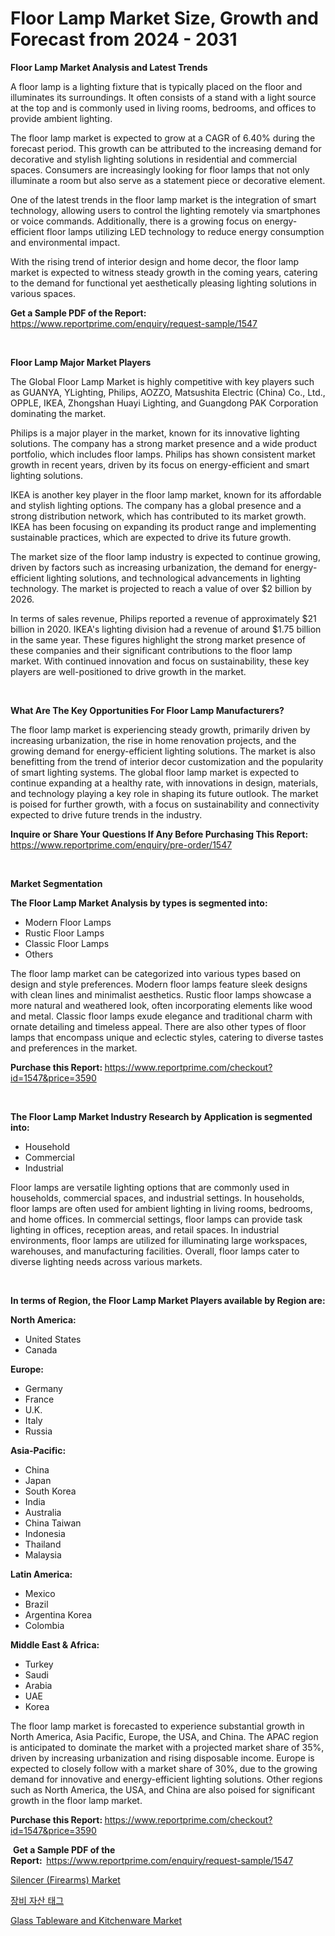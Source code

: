 <p><h1>Floor Lamp Market Size, Growth and Forecast from 2024 - 2031</h1></p><p><strong>Floor Lamp Market Analysis and Latest Trends</strong></p>
<p><p>A floor lamp is a lighting fixture that is typically placed on the floor and illuminates its surroundings. It often consists of a stand with a light source at the top and is commonly used in living rooms, bedrooms, and offices to provide ambient lighting.</p><p>The floor lamp market is expected to grow at a CAGR of 6.40% during the forecast period. This growth can be attributed to the increasing demand for decorative and stylish lighting solutions in residential and commercial spaces. Consumers are increasingly looking for floor lamps that not only illuminate a room but also serve as a statement piece or decorative element.</p><p>One of the latest trends in the floor lamp market is the integration of smart technology, allowing users to control the lighting remotely via smartphones or voice commands. Additionally, there is a growing focus on energy-efficient floor lamps utilizing LED technology to reduce energy consumption and environmental impact.</p><p>With the rising trend of interior design and home decor, the floor lamp market is expected to witness steady growth in the coming years, catering to the demand for functional yet aesthetically pleasing lighting solutions in various spaces.</p></p>
<p><strong>Get a Sample PDF of the Report:&nbsp;</strong> <a href="https://www.reportprime.com/enquiry/request-sample/1547">https://www.reportprime.com/enquiry/request-sample/1547</a></p>
<p>&nbsp;</p>
<p><strong>Floor Lamp Major Market Players</strong></p>
<p><p>The Global Floor Lamp Market is highly competitive with key players such as GUANYA, YLighting, Philips, AOZZO, Matsushita Electric (China) Co., Ltd., OPPLE, IKEA, Zhongshan Huayi Lighting, and Guangdong PAK Corporation dominating the market.</p><p>Philips is a major player in the market, known for its innovative lighting solutions. The company has a strong market presence and a wide product portfolio, which includes floor lamps. Philips has shown consistent market growth in recent years, driven by its focus on energy-efficient and smart lighting solutions.</p><p>IKEA is another key player in the floor lamp market, known for its affordable and stylish lighting options. The company has a global presence and a strong distribution network, which has contributed to its market growth. IKEA has been focusing on expanding its product range and implementing sustainable practices, which are expected to drive its future growth.</p><p>The market size of the floor lamp industry is expected to continue growing, driven by factors such as increasing urbanization, the demand for energy-efficient lighting solutions, and technological advancements in lighting technology. The market is projected to reach a value of over $2 billion by 2026.</p><p>In terms of sales revenue, Philips reported a revenue of approximately $21 billion in 2020. IKEA's lighting division had a revenue of around $1.75 billion in the same year. These figures highlight the strong market presence of these companies and their significant contributions to the floor lamp market. With continued innovation and focus on sustainability, these key players are well-positioned to drive growth in the market.</p></p>
<p>&nbsp;</p>
<p><strong>What Are The Key Opportunities For Floor Lamp Manufacturers?</strong></p>
<p><p>The floor lamp market is experiencing steady growth, primarily driven by increasing urbanization, the rise in home renovation projects, and the growing demand for energy-efficient lighting solutions. The market is also benefitting from the trend of interior decor customization and the popularity of smart lighting systems. The global floor lamp market is expected to continue expanding at a healthy rate, with innovations in design, materials, and technology playing a key role in shaping its future outlook. The market is poised for further growth, with a focus on sustainability and connectivity expected to drive future trends in the industry.</p></p>
<p><strong>Inquire or Share Your Questions If Any Before Purchasing This Report:</strong> <a href="https://www.reportprime.com/enquiry/pre-order/1547">https://www.reportprime.com/enquiry/pre-order/1547</a></p>
<p>&nbsp;</p>
<p><strong>Market Segmentation</strong></p>
<p><strong>The Floor Lamp Market Analysis by types is segmented into:</strong></p>
<p><ul><li>Modern Floor Lamps</li><li>Rustic Floor Lamps</li><li>Classic Floor Lamps</li><li>Others</li></ul></p>
<p><p>The floor lamp market can be categorized into various types based on design and style preferences. Modern floor lamps feature sleek designs with clean lines and minimalist aesthetics. Rustic floor lamps showcase a more natural and weathered look, often incorporating elements like wood and metal. Classic floor lamps exude elegance and traditional charm with ornate detailing and timeless appeal. There are also other types of floor lamps that encompass unique and eclectic styles, catering to diverse tastes and preferences in the market.</p></p>
<p><strong>Purchase this Report:&nbsp;</strong><a href="https://www.reportprime.com/checkout?id=1547&price=3590">https://www.reportprime.com/checkout?id=1547&price=3590</a></p>
<p>&nbsp;</p>
<p><strong>The Floor Lamp Market Industry Research by Application is segmented into:</strong></p>
<p><ul><li>Household</li><li>Commercial</li><li>Industrial</li></ul></p>
<p><p>Floor lamps are versatile lighting options that are commonly used in households, commercial spaces, and industrial settings. In households, floor lamps are often used for ambient lighting in living rooms, bedrooms, and home offices. In commercial settings, floor lamps can provide task lighting in offices, reception areas, and retail spaces. In industrial environments, floor lamps are utilized for illuminating large workspaces, warehouses, and manufacturing facilities. Overall, floor lamps cater to diverse lighting needs across various markets.</p></p>
<p>&nbsp;</p>
<p><strong>In terms of Region, the Floor Lamp Market Players available by Region are:</strong></p>
<p>
    <p> <strong> North America: </strong>
        <ul>
            <li>United States</li>
            <li>Canada</li>
        </ul>
        </p> 
    <p> <strong> Europe: </strong>
        <ul>
            <li>Germany</li>
            <li>France</li>
            <li>U.K.</li>
            <li>Italy</li>
            <li>Russia</li>
        </ul>
        </p> 
    <p> <strong> Asia-Pacific: </strong>
        <ul>
            <li>China</li>
            <li>Japan</li>
            <li>South Korea</li>
            <li>India</li>
            <li>Australia</li>
            <li>China Taiwan</li>
            <li>Indonesia</li>
            <li>Thailand</li>
            <li>Malaysia</li>
        </ul>
        </p> 
    <p> <strong> Latin America: </strong>
        <ul>
            <li>Mexico</li>
            <li>Brazil</li>
            <li>Argentina Korea</li>
            <li>Colombia</li>
        </ul>
        </p> 
    <p> <strong> Middle East & Africa: </strong>
        <ul>
            <li>Turkey</li>
            <li>Saudi</li>
            <li>Arabia</li>
            <li>UAE</li>
            <li>Korea</li>
        </ul>
    </p>
    </p>
<p><p>The floor lamp market is forecasted to experience substantial growth in North America, Asia Pacific, Europe, the USA, and China. The APAC region is anticipated to dominate the market with a projected market share of 35%, driven by increasing urbanization and rising disposable income. Europe is expected to closely follow with a market share of 30%, due to the growing demand for innovative and energy-efficient lighting solutions. Other regions such as North America, the USA, and China are also poised for significant growth in the floor lamp market.</p></p>
<p><strong>Purchase this Report: </strong><a href="https://www.reportprime.com/checkout?id=1547&price=3590">https://www.reportprime.com/checkout?id=1547&price=3590</a></p>
<p>&nbsp;<strong>Get a Sample PDF of the Report:&nbsp;&nbsp;</strong><a href="https://www.reportprime.com/enquiry/request-sample/1547">https://www.reportprime.com/enquiry/request-sample/1547</a></p>
<p><strong></strong></p>
<p><p><a href="https://github.com/suaretopek9/Market-Research-Report-List-2/blob/main/silencer-firearms-market.md">Silencer (Firearms) Market</a></p><p><a href="https://medium.com/@wallacbahrtyinger567686/%EC%9E%A5%EB%B9%84-%EC%9E%90%EC%82%B0-%ED%83%9C%EA%B7%B8-%EC%8B%9C%EC%9E%A5%EC%9D%80-%EC%8B%9C%EC%9E%A5-%EC%A0%90%EC%9C%A0%EC%9C%A8-%ED%81%AC%EA%B8%B0-%EB%B0%8F-2031%EB%85%84%EA%B9%8C%EC%A7%80-%ED%94%84%EB%A1%9C%EC%A0%9D%ED%8A%B8%EB%90%9C-%EC%98%88%EC%83%81%EC%97%90-%EC%B4%88%EC%A0%90%EC%9D%84-%EB%A7%9E%EC%B6%A5%EB%8B%88%EB%8B%A4-a293d8d995ac">장비 자산 태그</a></p><p><a href="https://github.com/moyahfrancoestellec51j635wcx/Market-Research-Report-List-1/blob/main/glass-tableware-and-kitchenware-market.md">Glass Tableware and Kitchenware Market</a></p></p>